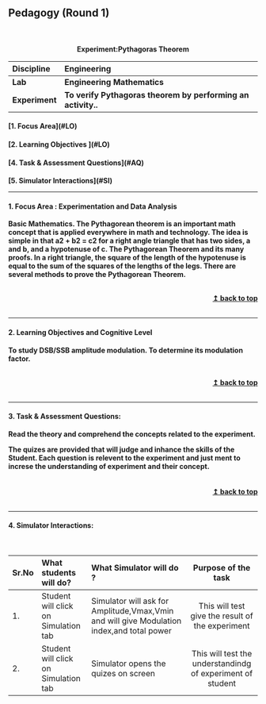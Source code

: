 ## Pedagogy (Round 1)
<p align="center">
<br>
<br>
<b> Experiment:Pythagoras Theorem   <a name="top"></a> <br>
</p>

<b>Discipline | <b>Engineering
:--|:--|
<b> Lab | <b> Engineering Mathematics
<b> Experiment|     <b> To verify Pythagoras theorem by performing an activity..


<h4> [1. Focus Area](#LO)
<h4> [2. Learning Objectives ](#LO)
<h4> [4. Task & Assessment Questions](#AQ)
<h4> [5. Simulator Interactions](#SI)
<hr>

<a name="LO"></a>
#### 1. Focus Area : Experimentation and Data Analysis
Basic Mathematics.
The Pythagorean theorem is an important math concept that is applied everywhere in math and technology. The idea is simple in that a2 + b2 = c2 for a right angle triangle that has two sides, a and b, and a hypotenuse of c.
The Pythagorean Theorem and its many proofs. In a right triangle, the square of the length of the hypotenuse is equal to the sum of the squares of the lengths of the legs. There are several methods to prove the Pythagorean Theorem.

<br/>
<div align="right">
    <b><a href="#top">↥ back to top</a></b>
</div>
<br/>
<hr>

<a name="LO"></a>
#### 2. Learning Objectives and Cognitive Level

To study DSB/SSB amplitude modulation.
To determine its modulation factor.


<br/>
<div align="right">
    <b><a href="#top">↥ back to top</a></b>
</div>
<br/>
<hr>

<a name="IS"></a>

#### 3. Task & Assessment Questions:

Read the theory and comprehend the concepts related to the experiment. 
<br>
<div>
    The quizes are provided that will judge and inhance the skills of the Student.
    Each question is relevent to the experiment and just ment to increse the understanding of experiment and their concept.
 
</div>
<br>

<br/>
<div align="right">
    <b><a href="#top">↥ back to top</a></b>
</div>
<br/>
<hr>

<a name="SI"></a>

#### 4. Simulator Interactions:
<br>

Sr.No | What students will do? | What Simulator will do ? | Purpose of the task
:--|:--|:--|:--:
1.| Student will click on Simulation tab | Simulator will ask for Amplitude,Vmax,Vmin and will give Modulation index,and total power | This will test give the result of the experiment 
2.| Student will click on Simulation tab | Simulator opens the quizes on  screen | This will test the understandindg of experiment of student 
